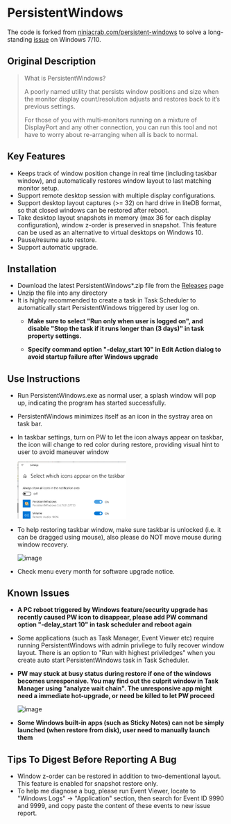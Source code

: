 # PersistentWindows
The code is forked from [ninjacrab.com/persistent-windows](http://www.ninjacrab.com/persistent-windows/) to solve a long-standing [issue](https://answers.microsoft.com/en-us/windows/forum/windows_10-hardware/windows-10-multiple-display-windows-are-moved-and/2b9d5a18-45cc-4c50-b16e-fd95dbf27ff3?page=1&auth=1) on Windows 7/10.

## Original Description
> What is PersistentWindows?
>
> A poorly named utility that persists window positions and size when the monitor display count/resolution adjusts 
and restores back to it’s previous settings.
> 
> For those of you with multi-monitors running on a mixture of DisplayPort and any other connection, you can run 
this tool and not have to worry about re-arranging when all is back to normal.

## Key Features 
- Keeps track of window position change in real time (including taskbar window), and automatically restores window layout to last matching monitor setup.
- Support remote desktop session with multiple display configurations.
- Support desktop layout captures (>= 32) on hard drive in liteDB format, so that closed windows can be restored after reboot.
- Take desktop layout snapshots in memory (max 36 for each display configuration), window z-order is preserved in snapshot. This feature can be used as an alternative to virtual desktops on Windows 10.
- Pause/resume auto restore.
- Support automatic upgrade.

## Installation
- Download the latest PersistentWindows*.zip file from the [Releases](https://github.com/kangyu-california/PersistentWindows/releases) page
- Unzip the file into any directory
- It is highly recommended to create a task in Task Scheduler to automatically start PersistentWindows triggered by user log on.
  - **Make sure to select "Run only when user is logged on", and disable "Stop the task if it runs longer than (3 days)" in task property settings.**

  - **Specify command option "-delay_start 10" in Edit Action dialog to avoid startup failure after Windows upgrade**

## Use Instructions
- Run PersistentWindows.exe as normal user, a splash window will pop up, indicating the program has started successfully. 
- PersistentWindows minimizes itself as an icon in the systray area on task bar.
- In taskbar settings, turn on PW to let the icon always appear on taskbar, the icon will change to red color during restore, providing visual hint to user to avoid maneuver window

  <img src="showicon.png" alt="taskbar setting" width="250" />

- To help restoring taskbar window, make sure taskbar is unlocked (i.e. it can be dragged using mouse), also please do NOT move mouse during window recovery.

  <img src="https://user-images.githubusercontent.com/59128756/116501499-c24e3280-a865-11eb-9bc9-78aa545a239c.png" alt="image" width="350"/>

- Check menu every month for software upgrade notice.

## Known Issues
 - **A PC reboot triggered by Windows feature/security upgrade has recently caused PW icon to disappear, please add PW command option "-delay_start 10" in task scheduler and reboot again**
- Some applications (such as Task Manager, Event Viewer etc) require running PersistentWindows with admin privilege to fully recover window layout. There is an option to "Run with highest priviledges" when you create auto start PersistentWindows task in Task Scheduler.
- **PW may stuck at busy status during restore if one of the windows becomes unresponsive. You may find out the culprit window in Task Manager using "analyze wait chain". The unresponsive app might need a immediate hot-upgrade, or need be killed to let PW proceed**

  <img src="https://user-images.githubusercontent.com/59128756/184041561-5389f540-c61a-4ee7-90ff-f9f725ba3682.png" alt="image" width="350"/>

- **Some Windows built-in apps (such as Sticky Notes) can not be simply launched (when restore from disk), user need to manually launch them**

## Tips To Digest Before Reporting A Bug
- Window z-order can be restored in addition to two-dementional layout. This feature is enabled for snapshot restore only.
- To help me diagnose a bug, please run Event Viewer, locate to "Windows Logs" -> "Application" section, then search for Event ID 9990 and 9999, and copy paste the content of these events to new issue report.

